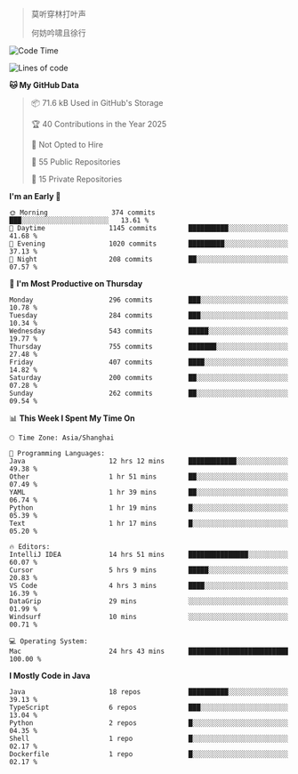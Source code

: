 > 莫听穿林打叶声
> 
> 何妨吟啸且徐行

<!-- ![Github Stats](https://github-readme-stats.vercel.app/api?username=catch6&count_private=true&show_icons=true&theme=gruvbox) -->

<!-- ![Top Langs](https://github-readme-stats.vercel.app/api/top-langs/?username=catch6&layout=compact) -->

<!--START_SECTION:waka-->
![Code Time](http://img.shields.io/badge/Code%20Time-2%2C180%20hrs%206%20mins-blue)

![Lines of code](https://img.shields.io/badge/From%20Hello%20World%20I%27ve%20Written-9.4%20million%20lines%20of%20code-blue)

**🐱 My GitHub Data** 

> 📦 71.6 kB Used in GitHub's Storage 
 > 
> 🏆 40 Contributions in the Year 2025
 > 
> 🚫 Not Opted to Hire
 > 
> 📜 55 Public Repositories 
 > 
> 🔑 15 Private Repositories 
 > 
**I'm an Early 🐤** 

```text
🌞 Morning                374 commits         ███░░░░░░░░░░░░░░░░░░░░░░   13.61 % 
🌆 Daytime                1145 commits        ██████████░░░░░░░░░░░░░░░   41.68 % 
🌃 Evening                1020 commits        █████████░░░░░░░░░░░░░░░░   37.13 % 
🌙 Night                  208 commits         ██░░░░░░░░░░░░░░░░░░░░░░░   07.57 % 
```
📅 **I'm Most Productive on Thursday** 

```text
Monday                   296 commits         ███░░░░░░░░░░░░░░░░░░░░░░   10.78 % 
Tuesday                  284 commits         ███░░░░░░░░░░░░░░░░░░░░░░   10.34 % 
Wednesday                543 commits         █████░░░░░░░░░░░░░░░░░░░░   19.77 % 
Thursday                 755 commits         ███████░░░░░░░░░░░░░░░░░░   27.48 % 
Friday                   407 commits         ████░░░░░░░░░░░░░░░░░░░░░   14.82 % 
Saturday                 200 commits         ██░░░░░░░░░░░░░░░░░░░░░░░   07.28 % 
Sunday                   262 commits         ██░░░░░░░░░░░░░░░░░░░░░░░   09.54 % 
```


📊 **This Week I Spent My Time On** 

```text
🕑︎ Time Zone: Asia/Shanghai

💬 Programming Languages: 
Java                     12 hrs 12 mins      ████████████░░░░░░░░░░░░░   49.38 % 
Other                    1 hr 51 mins        ██░░░░░░░░░░░░░░░░░░░░░░░   07.49 % 
YAML                     1 hr 39 mins        ██░░░░░░░░░░░░░░░░░░░░░░░   06.74 % 
Python                   1 hr 19 mins        █░░░░░░░░░░░░░░░░░░░░░░░░   05.39 % 
Text                     1 hr 17 mins        █░░░░░░░░░░░░░░░░░░░░░░░░   05.20 % 

🔥 Editors: 
IntelliJ IDEA            14 hrs 51 mins      ███████████████░░░░░░░░░░   60.07 % 
Cursor                   5 hrs 9 mins        █████░░░░░░░░░░░░░░░░░░░░   20.83 % 
VS Code                  4 hrs 3 mins        ████░░░░░░░░░░░░░░░░░░░░░   16.39 % 
DataGrip                 29 mins             ░░░░░░░░░░░░░░░░░░░░░░░░░   01.99 % 
Windsurf                 10 mins             ░░░░░░░░░░░░░░░░░░░░░░░░░   00.71 % 

💻 Operating System: 
Mac                      24 hrs 43 mins      █████████████████████████   100.00 % 
```

**I Mostly Code in Java** 

```text
Java                     18 repos            ██████████░░░░░░░░░░░░░░░   39.13 % 
TypeScript               6 repos             ███░░░░░░░░░░░░░░░░░░░░░░   13.04 % 
Python                   2 repos             █░░░░░░░░░░░░░░░░░░░░░░░░   04.35 % 
Shell                    1 repo              █░░░░░░░░░░░░░░░░░░░░░░░░   02.17 % 
Dockerfile               1 repo              █░░░░░░░░░░░░░░░░░░░░░░░░   02.17 % 
```




<!--END_SECTION:waka-->
